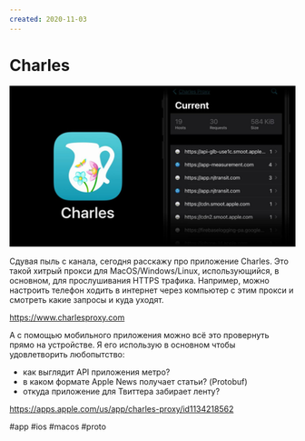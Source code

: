 ```yaml
---
created: 2020-11-03
---
```


# Charles

![Charles promo](charles.jpeg "Charles promo")

Сдувая пыль с канала, сегодня расскажу про приложение Charles.
Это такой хитрый прокси для MacOS/Windows/Linux, использующийся, в основном, для прослушивания HTTPS трафика.
Например, можно настроить телефон ходить в интернет через компьютер с этим прокси и смотреть какие запросы и куда уходят.

https://www.charlesproxy.com

А с помощью мобильного приложения можно всё это провернуть прямо на устройстве.
Я его использую в основном чтобы удовлетворить любопытство: 

- как выглядит API приложения метро?
- в каком формате Apple News получает статьи? (Protobuf)
- откуда приложение для Твиттера забирает ленту?

https://apps.apple.com/us/app/charles-proxy/id1134218562

#app #ios #macos #proto
